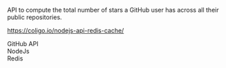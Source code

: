  API to compute the total number of stars a GitHub user has across all their public repositories.

https://coligo.io/nodejs-api-redis-cache/

GitHub API  
NodeJs  
Redis 
